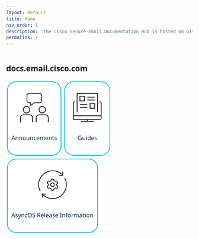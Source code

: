 ```yaml
---
layout: default
title: Home
nav_order: 1
description: "The Cisco Secure Email Documentation Hub is hosted on GitHub Pages."
permalink: /
---
```


<style>
.button {
  border-radius: 25px;
  padding: 10px;
  width: 200;
  height: 200px;
  background-color: #00bceb;
  border: none;
  font-family:system-ui, -apple-system, BlinkMacSystemFont, 'Segoe UI', Roboto, Oxygen, Ubuntu, Cantarell, 'Open Sans', 'Helvetica Neue', sans-serif;
  text-align: center;
  color: #0d274d;
  padding: 16px 32px;
  text-align: center;
  text-decoration: none;
  display: inline-block;
  font-size: 16px;
  margin: 4px 2px;
  transition-duration: 0.4s;
  cursor: pointer;
}

.button1 {
  padding: 10px;
  width: 200;
  height: 200px;
  border-radius: 25px;
  font-family:system-ui, -apple-system, BlinkMacSystemFont, 'Segoe UI', Roboto, Oxygen, Ubuntu, Cantarell, 'Open Sans', 'Helvetica Neue', sans-serif;
  text-align: center;
  color: #0d274d;
  background-color: white; 
  border: 2px solid #00bceb;
}

.button1:hover {
  padding: 10px;
  width: 200;
  height: 200px;
  border-radius: 25px;
  background-color: #00bceb;
  color: #0d274d;
}

.column {
  column-count: 1;
  column-gap: 1px;
  column-rule: 10px #00bceb;
}

h2 {
  font-family:system-ui, -apple-system, BlinkMacSystemFont, 'Segoe UI', Roboto, Oxygen, Ubuntu, Cantarell, 'Open Sans', 'Helvetica Neue', sans-serif;
  column-span: all;
}

</style>

<html>
  <body>
    <div class="column">
      <h2>docs.email.cisco.com</h2>
      <button class="button button1"><img src="/assets/icons/Symbols/icon_advisory.svg" width="100" height="100"><p>Announcements</p></button>
      <button class="button button1"><img src="/assets/icons/Symbols/icon_digital_web_design.svg" width="100" height="100"><p>Guides</p></button>
      <button class="button button1"><img src="/assets/icons/Symbols/icon_implementation.svg" width="100" height="100"><p>AsyncOS Release Information</p></button>
    </div>  
  </body>
</html>